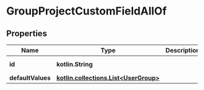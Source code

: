 
# GroupProjectCustomFieldAllOf

## Properties
Name | Type | Description | Notes
------------ | ------------- | ------------- | -------------
**id** | **kotlin.String** |  |  [optional] [readonly]
**defaultValues** | [**kotlin.collections.List&lt;UserGroup&gt;**](UserGroup.md) |  |  [optional]



